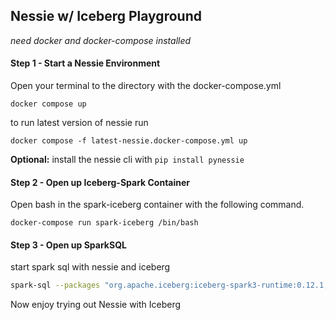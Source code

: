 ## Nessie w/ Iceberg Playground

*need docker and docker-compose installed*

#### Step 1 - Start a Nessie Environment

Open your terminal to the directory with the docker-compose.yml

`docker compose up`

to run latest version of nessie run

`docker compose -f latest-nessie.docker-compose.yml up`

**Optional:** install the nessie cli with `pip install pynessie`

#### Step 2 - Open up Iceberg-Spark Container

Open bash in the spark-iceberg container with the following command.

```
docker-compose run spark-iceberg /bin/bash
```

#### Step 3 - Open up SparkSQL

start spark sql with nessie and iceberg

```bash
spark-sql --packages "org.apache.iceberg:iceberg-spark3-runtime:0.12.1,org.projectnessie:nessie-spark-extensions:0.9.2" --conf spark.sql.extensions="org.apache.iceberg.spark.extensions.IcebergSparkSessionExtensions,org.projectnessie.spark.extensions.NessieSparkSessionExtensions" --conf spark.sql.catalog.nessie.uri="http://nessie:19120/api/v1" -- conf spark.sql.catalog.nessie.ref=main  -- conf spark.sql.catalog.nessie.authentication.type=NONE --conf spark.sql.catalog.nessie.catalog-impl=org.apache.iceberg.nessie.NessieCatalog --conf spark.sql.catalog.nessie=org.apache.iceberg.spark.SparkCatalog --conf spark.sql.catalog.nessie.warehouse=$PWD/warehouse
```

Now enjoy trying out Nessie with Iceberg